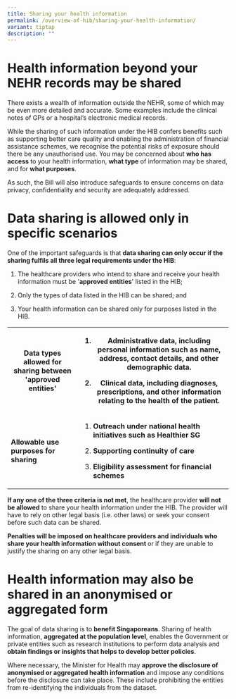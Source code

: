 ```yaml
---
title: Sharing your health information
permalink: /overview-of-hib/sharing-your-health-information/
variant: tiptap
description: ""
---
```

<h1>Health information beyond your NEHR records may be shared</h1><p>There exists a wealth of information outside the NEHR, some of which may be even more detailed and accurate. Some examples include the clinical notes of GPs or a hospital’s electronic medical records.</p><p>While the sharing of such information under the HIB confers benefits such as supporting better care quality and enabling the administration of financial assistance schemes, we recognise the potential risks of exposure should there be any unauthorised use. You may be concerned about <strong>who has access</strong> to your health information, <strong>what type</strong> of information may be shared, and for <strong>what purposes</strong>. &nbsp;</p><p>As such, the Bill will also introduce safeguards to ensure concerns on data privacy, confidentiality and security are adequately addressed.</p><h1>Data sharing is allowed only in specific scenarios</h1><p>One of the important safeguards is that <strong>data sharing can only occur if the sharing fulfils all three legal requirements under the HIB</strong>:</p><ol data-tight="true" class="tight"><li><p>The healthcare providers who intend to share and receive your health information must be '<strong>approved entities</strong>' listed in the HIB;</p></li><li><p>Only the types of data listed in the HIB can be shared; and</p></li><li><p>Your health information can be shared only for purposes listed in the HIB.</p></li></ol><table><tbody><tr><th rowspan="1" colspan="1"><p>Data types allowed for sharing between 'approved entities'</p></th><th rowspan="1" colspan="1"><ol data-tight="true" class="tight"><li><p><strong>Administrative data, including personal information such as name, address, contact details, and other demographic data.</strong></p></li><li><p>Clinical data, including diagnoses, prescriptions, and other information relating to the health of the patient.</p></li></ol></th></tr><tr><td rowspan="1" colspan="1"><p><strong>Allowable use purposes for sharing</strong></p></td><td rowspan="1" colspan="1"><ol data-tight="true" class="tight"><li><p><strong>Outreach under national health initiatives such as Healthier SG</strong></p></li><li><p><strong>Supporting continuity of care</strong></p></li><li><p><strong>Eligibility&nbsp;assessment for financial schemes</strong></p></li></ol></td></tr></tbody></table><p><strong>If any one of the three criteria is not met</strong>, the healthcare provider <strong>will not be allowed</strong> to share your health information under the HIB. The provider will have to rely on other legal basis (i.e. other laws) or seek your consent before such data can be shared.</p><p><strong>Penalties will be imposed on healthcare providers and individuals who share your health information without consent </strong>or if they are unable to justify the sharing on any other legal basis.</p><h1>Health information may also be shared in an anonymised or aggregated form</h1><p>The goal of data sharing is to <strong>benefit Singaporeans</strong>. Sharing of health information, <strong>aggregated at the population level</strong>, enables the Government or private entities such as research institutions to perform data analysis and <strong>obtain findings or insights that helps to develop better policies</strong>.</p><p>Where necessary, the Minister for Health may <strong>approve the disclosure of anonymised or aggregated health information</strong> and impose any conditions before the disclosure can take place. These include prohibiting the entities from re-identifying the individuals from the dataset.</p><p></p>